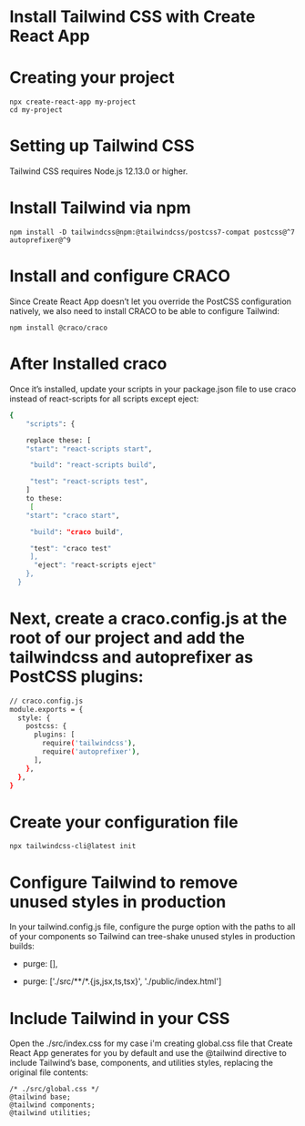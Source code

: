 # Install Tailwind CSS with Create React App

# Creating your project

```base
npx create-react-app my-project
cd my-project
```

# Setting up Tailwind CSS

Tailwind CSS requires Node.js 12.13.0 or higher.

# Install Tailwind via npm

`npm install -D tailwindcss@npm:@tailwindcss/postcss7-compat postcss@^7 autoprefixer@^9`

# Install and configure CRACO

Since Create React App doesn’t let you override the PostCSS configuration
natively, we also need to install CRACO to be able to configure Tailwind:

`npm install @craco/craco`

# After Installed craco

Once it’s installed, update your scripts in your package.json file to use craco
instead of react-scripts for all scripts except eject:

```bash
{
    "scripts": {

    replace these: [
    "start": "react-scripts start",

     "build": "react-scripts build",

     "test": "react-scripts test",
    ]
    to these:
     [
    "start": "craco start",

     "build": "craco build",

     "test": "craco test"
     ],
      "eject": "react-scripts eject"
    },
  }
```

# Next, create a craco.config.js at the root of our project and add the tailwindcss and autoprefixer as PostCSS plugins:

```bash
// craco.config.js
module.exports = {
  style: {
    postcss: {
      plugins: [
        require('tailwindcss'),
        require('autoprefixer'),
      ],
    },
  },
}
```

# Create your configuration file

`npx tailwindcss-cli@latest init`

# Configure Tailwind to remove unused styles in production

In your tailwind.config.js file, configure the purge option with the paths to
all of your components so Tailwind can tree-shake unused styles in production
builds:

- purge: [],

* purge: ['./src/**/*.{js,jsx,ts,tsx}', './public/index.html']

# Include Tailwind in your CSS

Open the ./src/index.css for my case i'm creating global.css file that Create
React App generates for you by default and use the @tailwind directive to
include Tailwind’s base, components, and utilities styles, replacing the
original file contents:

```base
/* ./src/global.css */
@tailwind base;
@tailwind components;
@tailwind utilities;
```
